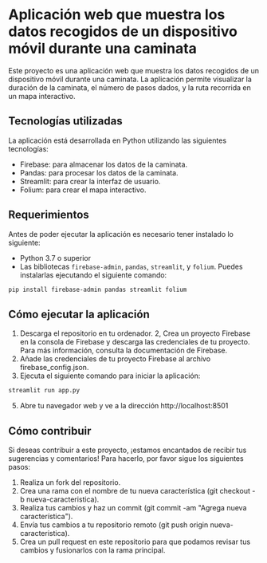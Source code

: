 # Aplicación web que muestra los datos recogidos de un dispositivo móvil durante una caminata

Este proyecto es una aplicación web que muestra los datos recogidos de un dispositivo móvil durante una caminata. La aplicación permite visualizar la duración de la caminata, el número de pasos dados, y la ruta recorrida en un mapa interactivo.

## Tecnologías utilizadas

La aplicación está desarrollada en Python utilizando las siguientes tecnologías:

- Firebase: para almacenar los datos de la caminata.
- Pandas: para procesar los datos de la caminata.
- Streamlit: para crear la interfaz de usuario.
- Folium: para crear el mapa interactivo.

## Requerimientos

Antes de poder ejecutar la aplicación es necesario tener instalado lo siguiente:

- Python 3.7 o superior
- Las bibliotecas `firebase-admin`, `pandas`, `streamlit`, y `folium`. Puedes instalarlas ejecutando el siguiente comando:

```bash
pip install firebase-admin pandas streamlit folium
```

## Cómo ejecutar la aplicación

1. Descarga el repositorio en tu ordenador.
2, Crea un proyecto Firebase en la consola de Firebase y descarga las credenciales de tu proyecto. Para más información, consulta la documentación de Firebase.
3. Añade las credenciales de tu proyecto Firebase al archivo firebase_config.json.
4. Ejecuta el siguiente comando para iniciar la aplicación:

```bash
streamlit run app.py
```

5. Abre tu navegador web y ve a la dirección http://localhost:8501

## Cómo contribuir
Si deseas contribuir a este proyecto, ¡estamos encantados de recibir tus sugerencias y comentarios! Para hacerlo, por favor sigue los siguientes pasos:

1. Realiza un fork del repositorio.
2. Crea una rama con el nombre de tu nueva característica (git checkout -b nueva-caracteristica).
3. Realiza tus cambios y haz un commit (git commit -am "Agrega nueva característica").
4. Envía tus cambios a tu repositorio remoto (git push origin nueva-caracteristica).
5. Crea un pull request en este repositorio para que podamos revisar tus cambios y fusionarlos con la rama principal.